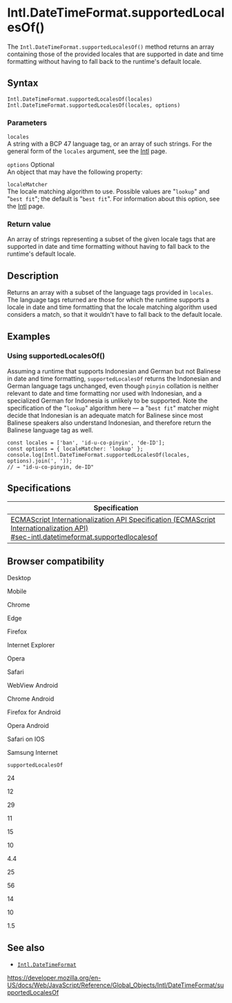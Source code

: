 Intl.DateTimeFormat.supportedLocalesOf()
========================================

The `Intl.DateTimeFormat.supportedLocalesOf()` method returns an array containing those of the provided locales that are supported in date and time formatting without having to fall back to the runtime's default locale.

Syntax
------

    Intl.DateTimeFormat.supportedLocalesOf(locales)
    Intl.DateTimeFormat.supportedLocalesOf(locales, options)

### Parameters

`locales`  
A string with a BCP 47 language tag, or an array of such strings. For the general form of the `locales` argument, see the [Intl](../../intl#locale_identification_and_negotiation) page.

 `options` <span class="badge inline optional">Optional</span>   
An object that may have the following property:

`localeMatcher`  
The locale matching algorithm to use. Possible values are "`lookup`" and "`best fit`"; the default is "`best fit`". For information about this option, see the [Intl](../../intl#locale_negotiation) page.

### Return value

An array of strings representing a subset of the given locale tags that are supported in date and time formatting without having to fall back to the runtime's default locale.

Description
-----------

Returns an array with a subset of the language tags provided in `locales`. The language tags returned are those for which the runtime supports a locale in date and time formatting that the locale matching algorithm used considers a match, so that it wouldn't have to fall back to the default locale.

Examples
--------

### Using supportedLocalesOf()

Assuming a runtime that supports Indonesian and German but not Balinese in date and time formatting, `supportedLocalesOf` returns the Indonesian and German language tags unchanged, even though `pinyin` collation is neither relevant to date and time formatting nor used with Indonesian, and a specialized German for Indonesia is unlikely to be supported. Note the specification of the "`lookup`" algorithm here — a "`best fit`" matcher might decide that Indonesian is an adequate match for Balinese since most Balinese speakers also understand Indonesian, and therefore return the Balinese language tag as well.

    const locales = ['ban', 'id-u-co-pinyin', 'de-ID'];
    const options = { localeMatcher: 'lookup' };
    console.log(Intl.DateTimeFormat.supportedLocalesOf(locales, options).join(', '));
    // → "id-u-co-pinyin, de-ID"

Specifications
--------------

<table><thead><tr class="header"><th>Specification</th></tr></thead><tbody><tr class="odd"><td><a href="https://tc39.es/ecma402/#sec-intl.datetimeformat.supportedlocalesof">ECMAScript Internationalization API Specification (ECMAScript Internationalization API)<br />
<span class="small">#sec-intl.datetimeformat.supportedlocalesof</span></a></td></tr></tbody></table>

Browser compatibility
---------------------

Desktop

Mobile

Chrome

Edge

Firefox

Internet Explorer

Opera

Safari

WebView Android

Chrome Android

Firefox for Android

Opera Android

Safari on IOS

Samsung Internet

`supportedLocalesOf`

24

12

29

11

15

10

4.4

25

56

14

10

1.5

See also
--------

-   [`Intl.DateTimeFormat`](../datetimeformat)

<a href="https://developer.mozilla.org/en-US/docs/Web/JavaScript/Reference/Global_Objects/Intl/DateTimeFormat/supportedLocalesOf" class="_attribution-link">https://developer.mozilla.org/en-US/docs/Web/JavaScript/Reference/Global_Objects/Intl/DateTimeFormat/supportedLocalesOf</a>
